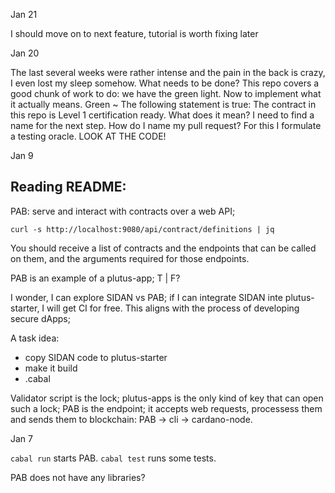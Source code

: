 Jan 21

I should move on to next feature, tutorial is worth fixing later

Jan 20

The last several weeks were rather intense and the pain in the back is crazy, I even lost my sleep somehow.
What needs to be done?
This repo covers a good chunk of work to do: we have the green light.
Now to implement what it actually means.
Green ~ The following statement is true:
The contract in this repo is Level 1 certification ready. 
What does it mean? 
I need to find a name for the next step. 
How do I name my pull request?
For this I formulate a testing oracle. 
LOOK AT THE CODE!


Jan 9

## Reading README:
PAB: serve and interact with contracts over a web API;

`curl -s http://localhost:9080/api/contract/definitions | jq`

You should receive a list of contracts and the endpoints that can be called on them, and the arguments required for those endpoints.

PAB is an example of a plutus-app; T | F?

I wonder, I can explore SIDAN vs PAB; if I can integrate SIDAN inte plutus-starter, I will get CI for free.
This aligns with the process of developing secure dApps;

A task idea:
- copy SIDAN code to plutus-starter
- make it build
- .cabal

Validator script is the lock; plutus-apps is the only kind of key that can open such a lock;
PAB is the endpoint; it accepts web requests, processess them and sends them to blockchain: PAB -> cli -> cardano-node.

Jan 7

`cabal run` starts PAB.
`cabal test` runs some tests. 

PAB does not have any libraries?

